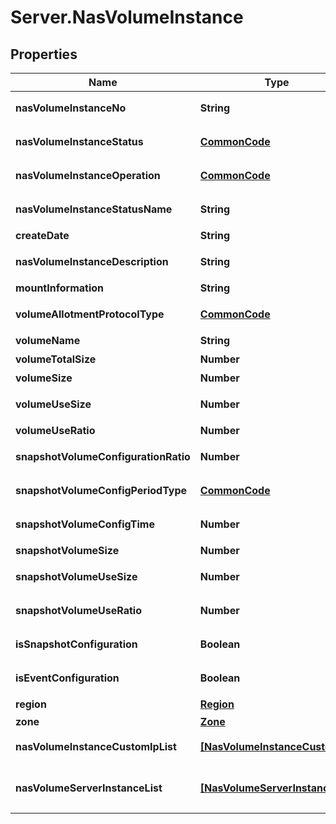# Server.NasVolumeInstance

## Properties
Name | Type | Description | Notes
------------ | ------------- | ------------- | -------------
**nasVolumeInstanceNo** | **String** | NAS볼륨인스턴스번호 | [optional] 
**nasVolumeInstanceStatus** | [**CommonCode**](CommonCode.md) | NAS볼륨인스턴스상태 | [optional] 
**nasVolumeInstanceOperation** | [**CommonCode**](CommonCode.md) | NAS볼륨인스턴스OP | [optional] 
**nasVolumeInstanceStatusName** | **String** | 볼륨인스턴스상태명 | [optional] 
**createDate** | **String** | 생성일시 | [optional] 
**nasVolumeInstanceDescription** | **String** | NAS볼륨인스턴스설명 | [optional] 
**mountInformation** | **String** | 마운트정보 | [optional] 
**volumeAllotmentProtocolType** | [**CommonCode**](CommonCode.md) | 볼륨할당프로토콜구분 | [optional] 
**volumeName** | **String** | 볼륨명 | [optional] 
**volumeTotalSize** | **Number** | 볼륨총사이즈 | [optional] 
**volumeSize** | **Number** | 볼륨사이즈 | [optional] 
**volumeUseSize** | **Number** | 볼륨사용사이즈 | [optional] 
**volumeUseRatio** | **Number** | 볼륨사용비율 | [optional] 
**snapshotVolumeConfigurationRatio** | **Number** | 스냅샷볼륨설정비율 | [optional] 
**snapshotVolumeConfigPeriodType** | [**CommonCode**](CommonCode.md) | 스냅샷볼륨설정기간구분 | [optional] 
**snapshotVolumeConfigTime** | **Number** | 스냅샷볼륨설정시간 | [optional] 
**snapshotVolumeSize** | **Number** | 스냅샷사이즈 | [optional] 
**snapshotVolumeUseSize** | **Number** | 스냅사용사이즈 | [optional] 
**snapshotVolumeUseRatio** | **Number** | 스냅샷사용비율 | [optional] 
**isSnapshotConfiguration** | **Boolean** | 스냅샷설정여부 | [optional] 
**isEventConfiguration** | **Boolean** | 이벤트설정여부 | [optional] 
**region** | [**Region**](Region.md) | 리전 | [optional] 
**zone** | [**Zone**](Zone.md) | ZONE | [optional] 
**nasVolumeInstanceCustomIpList** | [**[NasVolumeInstanceCustomIp]**](NasVolumeInstanceCustomIp.md) | NAS볼륨커스텀IP리스트 | [optional] 
**nasVolumeServerInstanceList** | [**[NasVolumeServerInstance]**](NasVolumeServerInstance.md) | NAS볼륨서버인스턴스리스트 | [optional] 


